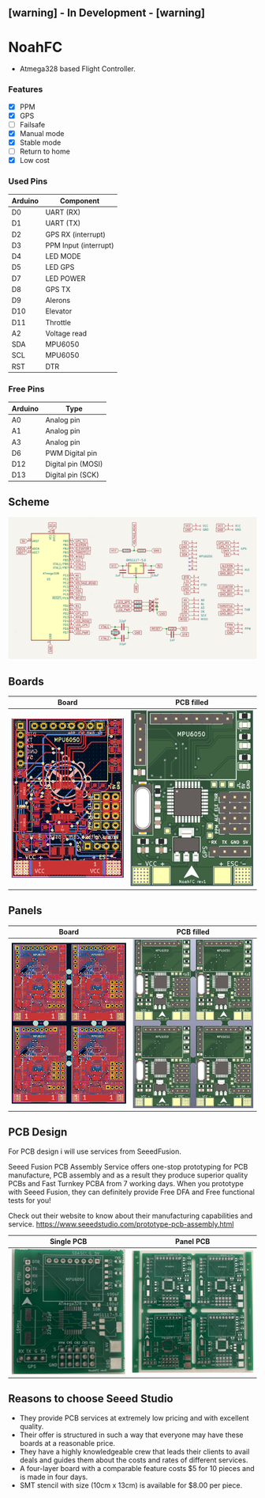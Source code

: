 ## [warning] - In Development - [warning]

# NoahFC
- Atmega328 based Flight Controller.

### Features
- [X] PPM
- [X] GPS
- [ ] Failsafe
- [X] Manual mode
- [X] Stable mode
- [ ] Return to home
- [X] Low cost

### Used Pins
Arduino | Component
---------|---------
D0| UART (RX)
D1| UART (TX)
D2| GPS RX (interrupt)
D3| PPM Input (interrupt)
D4| LED MODE
D5| LED GPS
D7| LED POWER
D8| GPS TX
D9| Alerons
D10| Elevator
D11| Throttle
A2| Voltage read
SDA| MPU6050
SCL| MPU6050
RST| DTR

### Free Pins
Arduino | Type
---------|---------
A0| Analog pin
A1| Analog pin
A3| Analog pin
D6| PWM Digital pin
D12| Digital pin (MOSI)
D13| Digital pin (SCK) 

## Scheme
![Scheme](images/scheme.png)

## Boards
Board|PCB filled
---------|---------
![Board](images/board.png)|![View 1](images/pcb.png)

## Panels
Board|PCB filled
---------|---------
![Board](images/panel_board.png)|![View 1](images/panel.png)

## PCB Design

For PCB design i will use services from SeeedFusion. 

Seeed Fusion PCB Assembly Service offers one-stop prototyping for PCB manufacture, PCB assembly and as a result they produce superior quality PCBs and Fast Turnkey PCBA from 7 working days. When you prototype with Seeed Fusion, they can definitely provide Free DFA and Free functional tests for you! 

Check out their website to know about their manufacturing capabilities and service.
https://www.seeedstudio.com/prototype-pcb-assembly.html 

Single PCB|Panel PCB
---------|---------
![View 4](images/pcb-seed.jpg)|![View 5](images/pcb-panel-seed.jpg)

## Reasons to choose Seeed Studio
- They provide PCB services at extremely low pricing and with excellent quality.
- Their offer is structured in such a way that everyone may have these boards at a reasonable price.
- They have a highly knowledgeable crew that leads their clients to avail deals and guides them about the costs and rates of different services.
- A four-layer board with a comparable feature costs $5 for 10 pieces and is made in four days.
- SMT stencil with size (10cm x 13cm) is available for $8.00 per piece.


